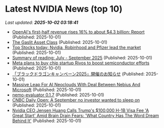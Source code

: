 # Latest NVIDIA News (top 10)
_Last updated: **2025-10-02 03:18:41**_

- [OpenAI's first-half revenue rises 16% to about $4.3 billion: Report](https://economictimes.indiatimes.com/tech/artificial-intelligence/openais-first-half-revenue-rises-16-to-about-4-3-billion-report/articleshow/124246782.cms) (Published: 2025-10-01)
- [The Gaslit Asset Class](https://blog.dshr.org/2025/09/the-gaslit-asset-class.html) (Published: 2025-10-01)
- [Top Stocks today: Nvidia, Robinhood and Pfizer lead the market](https://www.thestreet.com/investing/stocks/top-stocks-today-nvidia-robinhood-and-pfizer-lead-the-market) (Published: 2025-10-01)
- [Summary of reading: July - September 2025](https://eli.thegreenplace.net/2025/summary-of-reading-july-september-2025/) (Published: 2025-10-01)
- [Meta plans to buy chip startup Rivos to boost semiconductor efforts](https://economictimes.indiatimes.com/tech/technology/meta-plans-to-buy-chip-startup-rivos-to-boost-semiconductor-efforts/articleshow/124246056.cms) (Published: 2025-10-01)
- [「ブラックドラゴンキャンペーン2025」開催のお知らせ](https://prtimes.jp/main/html/rd/p/000000016.000019489.html) (Published: 2025-10-01)
- [Massive Leap For AI Neoclouds With Deal Between Nebius And Microsoft](https://www.forbes.com/sites/tiriasresearch/2025/09/30/massive-leap-for-ai-neoclouds-with-deal-between-nebius-and-microsoft/) (Published: 2025-10-01)
- [nemo-evaluator 0.1.7](https://pypi.org/project/nemo-evaluator/0.1.7/) (Published: 2025-10-01)
- [CNBC Daily Open: A September no investor wanted to sleep on](https://www.cnbc.com/2025/10/01/cnbc-daily-open-a-september-no-investor-wanted-to-sleep-on.html) (Published: 2025-10-01)
- [Nvidia CEO Jensen Huang Calls Trump's $100,000 H-1B Visa Fee 'A Great Start' Amid Brain Drain Fears: 'What Country Has The Word Dream Behind It'](https://biztoc.com/x/3b7438ababf08450) (Published: 2025-10-01)
